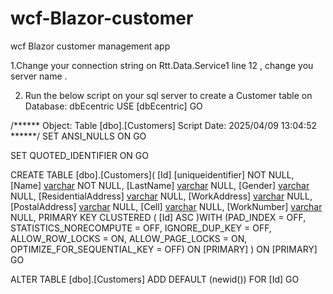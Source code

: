 # wcf-Blazor-customer
wcf Blazor customer management app

1.Change your connection string on Rtt.Data.Service1 line 12 , change you server name .

2. Run the below script on your sql server to create a Customer table on Database:  dbEcentric
USE [dbEcentric]
GO

/****** Object:  Table [dbo].[Customers]    Script Date: 2025/04/09 13:04:52 ******/
SET ANSI_NULLS ON
GO

SET QUOTED_IDENTIFIER ON
GO

CREATE TABLE [dbo].[Customers](
	[Id] [uniqueidentifier] NOT NULL,
	[Name] [varchar](50) NOT NULL,
	[LastName] [varchar](60) NULL,
	[Gender] [varchar](60) NULL,
	[ResidentialAddress] [varchar](250) NULL,
	[WorkAddress] [varchar](250) NULL,
	[PostalAddress] [varchar](250) NULL,
	[Cell] [varchar](10) NULL,
	[WorkNumber] [varchar](10) NULL,
PRIMARY KEY CLUSTERED 
(
	[Id] ASC
)WITH (PAD_INDEX = OFF, STATISTICS_NORECOMPUTE = OFF, IGNORE_DUP_KEY = OFF, ALLOW_ROW_LOCKS = ON, ALLOW_PAGE_LOCKS = ON, OPTIMIZE_FOR_SEQUENTIAL_KEY = OFF) ON [PRIMARY]
) ON [PRIMARY]
GO

ALTER TABLE [dbo].[Customers] ADD  DEFAULT (newid()) FOR [Id]
GO



